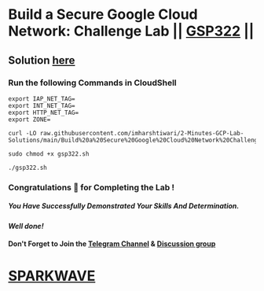 # Build a Secure Google Cloud Network: Challenge Lab || [GSP322](https://www.cloudskillsboost.google/focuses/12068?parent=catalog) ||

## Solution [here](https://youtu.be/RngyN_xCw3c)

### Run the following Commands in CloudShell
```
export IAP_NET_TAG=
export INT_NET_TAG=
export HTTP_NET_TAG=
export ZONE=
```
```
curl -LO raw.githubusercontent.com/imharshtiwari/2-Minutes-GCP-Lab-Solutions/main/Build%20a%20Secure%20Google%20Cloud%20Network%20Challenge%20Lab/gsp322.sh

sudo chmod +x gsp322.sh

./gsp322.sh
```

### Congratulations 🎉 for Completing the Lab !

##### *You Have Successfully Demonstrated Your Skills And Determination.*

#### *Well done!*

#### Don't Forget to Join the [Telegram Channel](https://t.me/sparkwave.01) & [Discussion group](https://t.me/sparkwave.01chats)

# [SPARKWAVE](https://www.youtube.com/@sparkwave.01)
